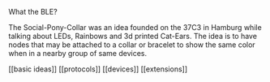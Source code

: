 What the BLE? 

The Social-Pony-Collar was an idea founded on the 37C3 in Hamburg while talking about LEDs, Rainbows and 3d printed Cat-Ears. The idea is to have nodes that may be attached to a collar or bracelet to show the same color when in a nearby group of same devices. 

[[basic ideas]]
[[protocols]]
[[devices]]
[[extensions]]

